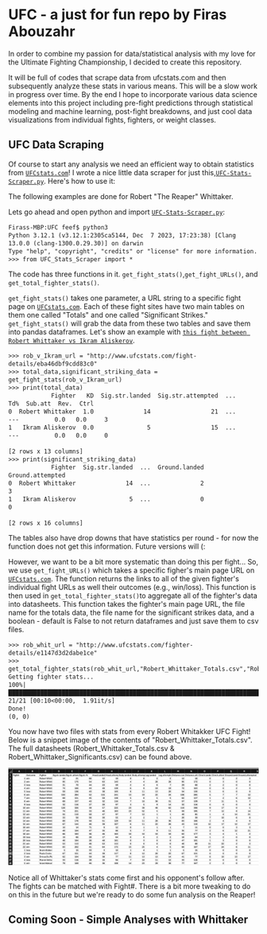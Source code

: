 # UFC - a just for fun repo by Firas Abouzahr
In order to combine my passion for data/statistical analysis with my love for the Ultimate Fighting Championship, I decided to create this repository. 

It will be full of codes that scrape data from ufcstats.com and then subsequently analyze these stats in various means. This will be a slow work in progress over time. By the end I hope to incorporate various data science elements into this project including pre-fight predictions through statistical modeling and machine learning, post-fight breakdowns, and just cool data visualizations from individual fights, fighters, or weight classes.


## UFC Data Scraping

Of course to start any analysis we need an efficient way to obtain statistics from [`UFCstats.com`](http://www.ufcstats.com/statistics/events/completed)! I wrote a nice little data scraper for just this,[`UFC-Stats-Scraper.py`](https://github.com/FirasAbouzahr/UFC/blob/main/UFC-Stats-Scraper.py). Here's how to use it:

The following examples are done for Robert "The Reaper" Whittaker.

Lets go ahead and open python and import [`UFC-Stats-Scraper.py`](https://github.com/FirasAbouzahr/UFC/blob/main/UFC-Stats-Scraper.py):

```
Firass-MBP:UFC feef$ python3
Python 3.12.1 (v3.12.1:2305ca5144, Dec  7 2023, 17:23:38) [Clang 13.0.0 (clang-1300.0.29.30)] on darwin
Type "help", "copyright", "credits" or "license" for more information.
>>> from UFC_Stats_Scraper import *
```

The code has three functions in it. ``get_fight_stats()``,``get_fight_URLs()``, and ``get_total_fighter_stats()``. 

``get_fight_stats()`` takes one parameter, a URL string to a specific fight page on [`UFCstats.com`](http://www.ufcstats.com/statistics/events/completed). Each of these fight sites have two main tables on them one called "Totals" and one called "Significant Strikes." ``get_fight_stats()`` will grab the data from these two tables and save them into pandas dataframes. Let's show an example with [`this fight between Robert Whittaker vs Ikram Aliskerov`](http://www.ufcstats.com/fight-details/eba46dbf9cdd83c0).

```
>>> rob_v_Ikram_url = "http://www.ufcstats.com/fight-details/eba46dbf9cdd83c0" 
>>> total_data,significant_striking_data = get_fight_stats(rob_v_Ikram_url) 
>>> print(total_data)
            Fighter   KD  Sig.str.landed  Sig.str.attempted  ...            Td%  Sub.att  Rev.  Ctrl
0  Robert Whittaker  1.0              14                 21  ...        ---          0.0   0.0     3
1   Ikram Aliskerov  0.0               5                 15  ...        ---          0.0   0.0     0

[2 rows x 13 columns]
>>> print(significant_striking_data)
            Fighter  Sig.str.landed  ...  Ground.landed  Ground.attempted
0  Robert Whittaker              14  ...              2                 3
1   Ikram Aliskerov               5  ...              0                 0

[2 rows x 16 columns]
```

The tables also have drop downs that have statistics per round - for now the function does not get this information. Future versions will (: 

However, we want to be a bit more systematic than doing this per fight... So, we use ``get_fight_URLs()`` which takes a specific figher's main page URL on [`UFCstats.com`](http://www.ufcstats.com/statistics/events/completed). The function returns the links to all of the given fighter's individual fight URLs as well their outcomes (e.g., win/loss). This function is then used in ``get_total_fighter_stats()``to aggregate all of the fighter's data into datasheets. This function takes the fighter's main page URL, the file name for the totals data, the file name for the significant strikes data, and a boolean - default is False to not return dataframes and just save them to csv files.

```
>>> rob_whit_url = "http://www.ufcstats.com/fighter-details/e1147d3d2dabe1ce"
>>> get_total_fighter_stats(rob_whit_url,"Robert_Whittaker_Totals.csv","Robert_Whittaker_Significants.csv")
Getting fighter stats...
100%|█████████████████████████████████████████████████████████████████████████| 21/21 [00:10<00:00,  1.91it/s]
Done!
(0, 0)
```
You now have two files with stats from every Robert Whitakker UFC Fight! Below is a snippet image of the contents of "Robert_Whittaker_Totals.csv". The full datasheets (Robert_Whittaker_Totals.csv & Robert_Whittaker_Significants.csv) can be found above. 

![Local Image](Figures/Whittaker-Sigs-Datafile.png)

Notice all of Whittaker's stats come first and his opponent's follow after. The fights can be matched with Fight#. There is a bit more tweaking to do on this in the future but we're ready to do some fun analysis on the Reaper! 

## Coming Soon - Simple Analyses with Whittaker
